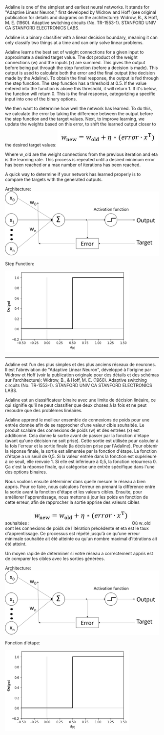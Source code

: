 Adaline is one of the simplest and earliest neural networks. It stands for "Adaptive Linear Neuron," first developed by Widrow and Hoff (see original publication for details and diagrams on the architecture):
Widrow, B., & Hoff, M. E. (1960). Adaptive switching circuits (No. TR-1553-1). STANFORD UNIV CA STANFORD ELECTRONICS LABS.

Adaline is a binary classifier with a linear decision boundary, meaning it can only classify two things at a time and can only solve linear problems. 

Adaline learns the best set of weight connections for a given input to approximate a desired target value. The dot product of the weight connections (w) and the inputs (x) are summed. This gives the output before being put through the step function (before a decision is made). This output is used to calculate both the error and the final output (the decision made by the Adaline).
To obtain the final response, the output is fed through the step function. The step function has a threshold at 0.5. If the value entered into the function is above this threshold, it will return 1. If it's below, the function will return 0. This is the final response, categorizing a specific input into one of the binary options.

We then want to determine how well the network has learned. To do this, we calculate the error by taking the difference between the output before the step function and the target values. Next, to improve learning, we update the weights based on this error, to shift the learned output closer to the desired target values: 
![Weight Update Function](https://github.com/Python-Club-UO/AUTOP/blob/master/Artificial%20Neural%20Networks/weightupdate.JPG)

Where w_old are the weight connections from the previous iteration and eta is the learning rate.
This process is repeated until a desired minimum error has been reached or a max number of iterations has been reached. 

A quick way to determine if your network has learned properly is to compare the targets with the generated outputs. 

Architecture:
![Adaline Architecture](https://github.com/Python-Club-UO/AUTOP/blob/master/Artificial%20Neural%20Networks/Adaline%20Architecture.png)

Step Function:



![step function](https://github.com/Python-Club-UO/AUTOP/blob/master/Artificial%20Neural%20Networks/Step%20Function.png)


-------

Adaline est l'un des plus simples et des plus anciens réseaux de neurones. Il est l'abréviation de "Adaptive Linear Neuron", développé à l'origine par Widrow et Hoff (voir la publication originale pour des détails et des schémas sur l'architecture):
Widrow, B., & Hoff, M. E. (1960). Adaptive switching circuits (No. TR-1553-1). STANFORD UNIV CA STANFORD ELECTRONICS LABS.

Adaline est un classificateur binaire avec une limite de décision linéaire, ce qui signifie qu'il ne peut classifier que deux choses à la fois et ne peut résoudre que des problèmes linéaires.

Adaline apprend le meilleur ensemble de connexions de poids pour une entrée donnée afin de se rapprocher d'une valeur cible souhaitée. Le produit scalaire des connexions de poids (w) et des entrées (x) est additionné. Cela donne la sortie avant de passer par la fonction d'étape (avant qu'une décision ne soit prise). Cette sortie est utilisée pour calculer à la fois l'erreur et la sortie finale (la décision prise par l'Adaline). Pour obtenir la réponse finale, la sortie est alimentée par la fonction d'étape. La fonction d'étape a un seuil de 0,5. Si la valeur entrée dans la fonction est supérieure à ce seuil, elle renvoie 1. Si elle est inférieure à 0,5, la fonction retournera 0. Ça c'est la réponse finale, qui catégorise une entrée spécifique dans l'une des options binaires.

Nous voulons ensuite déterminer dans quelle mesure le réseau a bien appris. Pour ce faire, nous calculons l'erreur en prenant la différence entre la sortie avant la fonction d'étape et les valeurs cibles. Ensuite, pour améliorer l'apprentissage, nous mettons à jour les poids en fonction de cette erreur, afin de rapprocher la sortie apprise des valeurs cibles souhaitées : 
![Weight Update Function](https://github.com/Python-Club-UO/AUTOP/blob/master/Artificial%20Neural%20Networks/weightupdate.JPG)
Où w_old sont les connexions de poids de l'itération précédente et eta est le taux d'apprentissage. Ce processus est répété jusqu'à ce qu'une erreur minimale souhaitée ait été atteinte ou qu'un nombre maximal d'itérations ait été atteint.

Un moyen rapide de déterminer si votre réseau a correctement appris est de comparer les cibles avec les sorties générées.

Architecture:
![Adaline Architecture](https://github.com/Python-Club-UO/AUTOP/blob/master/Artificial%20Neural%20Networks/Adaline%20Architecture.png)

Fonction d'étape:



![step function](https://github.com/Python-Club-UO/AUTOP/blob/master/Artificial%20Neural%20Networks/Step%20Function.png)
